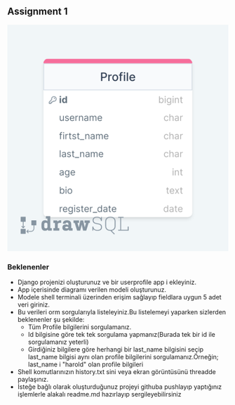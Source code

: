 ## Assignment 1

![Model Profile](profile.png)

### Beklenenler
<ul>
<li>Django projenizi oluşturunuz ve bir userprofile app i ekleyiniz.</li>
<li>App içerisinde diagramı verilen modeli oluşturunuz.</li>
<li>Modele shell terminali üzerinden erişim sağlayıp fieldlara uygun 5 adet veri giriniz.</li>
<li>Bu verileri orm sorgularıyla listeleyiniz.Bu listelemeyi yaparken sizlerden beklenenler şu şekilde:
<ul>
    <li>Tüm Profile bilgilerini sorgulamanız.</li>
    <li>Id bilgisine göre tek tek sorgulama yapmanız(Burada tek bir id ile sorgulamanız yeterli)</li>
    <li>Girdiğiniz bilgilere göre herhangi bir last_name bilgisini seçip last_name bilgisi aynı olan profile bilgilerini sorgulamanız.Örneğin; last_name i "harold" olan profile bilgileri</li>

</ul>
</li>
<li>Shell komutlarınızın history.txt sini veya ekran görüntüsünü threadde paylaşınız.</li>
<li>İsteğe bağlı olarak oluşturduğunuz projeyi githuba pushlayıp yaptığınız işlemlerle alakalı readme.md hazırlayıp sergileyebilirsiniz</li>
</ul>


 